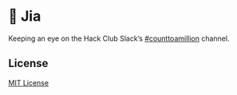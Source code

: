 # 🦉 Jia

Keeping an eye on the Hack Club Slack’s [#counttoamillion](https://hackclub.slack.com/archives/CDJMS683D) channel.

## License

[MIT License](LICENSE.txt)
